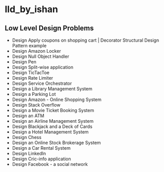 # lld_by_ishan

## Low Level Design Problems

- Design Apply coupons on shopping cart | Decorator Structural Design Pattern example
- Design Amazon Locker
- Design Null Object Handler
- Design Pen
- Design Split-wise application
- Design TicTacToe
- Design Rate Limiter
- Design Service Orchestrator
- Design a Library Management System
- Design a Parking Lot
- Design Amazon - Online Shopping System
- Design Stack Overflow
- Design a Movie Ticket Booking System
- Design an ATM
- Design an Airline Management System
- Design Blackjack and a Deck of Cards
- Design a Hotel Management System
- Design Chess
- Design an Online Stock Brokerage System
- Design a Car Rental System
- Design LinkedIn
- Design Cric-info application
- Design Facebook - a social network
